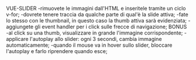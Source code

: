 VUE-SLIDER
-rimuovete le immagini dall'HTML e inseritele tramite un ciclo v-for;
-dovrete tenere traccia da qualche parte di qual'è la slide attiva;
-fate lo stesso con le thumbnail, in questo caso la thumb attiva sarà evidenziata;
-aggiungete gli event handler per i click sulle frecce di navigazione;
BONUS
-al click su una thumb, visualizzare in grande l'immagine corrispondente;
-applicare l'autoplay allo slider: ogni 3 secondi, cambia immagine automaticamente;
-quando il mouse va in hover sullo slider, bloccare l'autoplay e farlo riprendere quando esce;